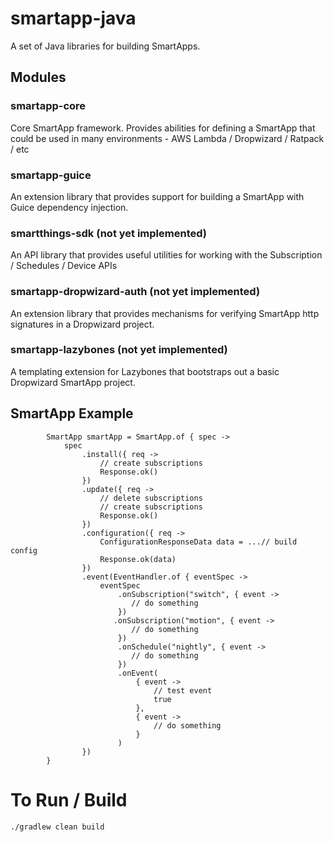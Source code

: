 # smartapp-java

A set of Java libraries for building SmartApps.
## Modules
### smartapp-core
Core SmartApp framework. Provides abilities for defining a SmartApp that could be used in many environments - AWS Lambda / Dropwizard / Ratpack / etc

### smartapp-guice
An extension library that provides support for building a SmartApp with Guice dependency injection.

### smartthings-sdk (not yet implemented)
An API library that provides useful utilities for working with the Subscription / Schedules / Device APIs

### smartapp-dropwizard-auth (not yet implemented)
An extension library that provides mechanisms for verifying SmartApp http signatures in a Dropwizard project.

### smartapp-lazybones (not yet implemented)
A templating extension for Lazybones that bootstraps out a basic Dropwizard SmartApp project.

## SmartApp Example

```
        SmartApp smartApp = SmartApp.of { spec ->
            spec
                .install({ req -> 
                    // create subscriptions
                    Response.ok() 
                })
                .update({ req -> 
                    // delete subscriptions
                    // create subscriptions
                    Response.ok() 
                })                
                .configuration({ req ->
                    ConfigurationResponseData data = ...// build config
                    Response.ok(data) 
                })
                .event(EventHandler.of { eventSpec ->
                    eventSpec
                        .onSubscription("switch", { event ->
                           // do something
                        })
                       .onSubscription("motion", { event ->
                           // do something
                        })                        
                        .onSchedule("nightly", { event ->
                           // do something
                        })
                        .onEvent(
                            { event ->
                                // test event
                                true                                  
                            },
                            { event ->
                                // do something
                            }
                        )    
                })
        }
```
# To Run / Build
```
./gradlew clean build
```
